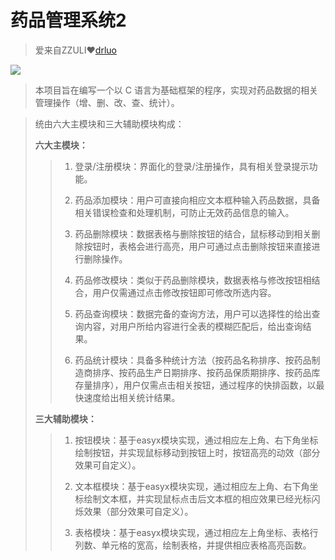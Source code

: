 # 药品管理系统2

> 爱来自ZZULI❤[drluo](https://luoy-oss.github.io)

![](https://luoy-oss.github.io/img/page/ZZULI.webp)

> 本项目旨在编写一个以 C 语言为基础框架的程序，实现对药品数据的相关管理操作（增、删、改、查、统计）。



> 统由六大主模块和三大辅助模块构成：
>
> **六大主模块：**
>
> > 1)  登录/注册模块：界面化的登录/注册操作，具有相关登录提示功能。
> >
> > 2)  药品添加模块：用户可直接向相应文本框种输入药品数据，具备相关错误检查和处理机制，可防止无效药品信息的输入。
> >
> > 3)  药品删除模块：数据表格与删除按钮的结合，鼠标移动到相关删除按钮时，表格会进行高亮，用户可通过点击删除按钮来直接进行删除操作。
> >
> > 4)  药品修改模块：类似于药品删除模块，数据表格与修改按钮相结合，用户仅需通过点击修改按钮即可修改所选内容。
> >
> > 5)  药品查询模块：数据完备的查询方法，用户可以选择性的给出查询内容，对用户所给内容进行全表的模糊匹配后，给出查询结果。
> >
> > 6)  药品统计模块：具备多种统计方法（按药品名称排序、按药品制造商排序、按药品生产日期排序、按药品保质期排序、按药品库存量排序），用户仅需点击相关按钮，通过程序的快排函数，以最快速度给出相关统计结果。
>
> **三大辅助模块：**
>
> > 1)  按钮模块：基于easyx模块实现，通过相应左上角、右下角坐标绘制按钮，并实现鼠标移动到按钮上时，按钮高亮的动效（部分效果可自定义）。
> >
> > 2)  文本框模块：基于easyx模块实现，通过相应左上角、右下角坐标绘制文本框，并实现鼠标点击后文本框的相应效果已经光标闪烁效果（部分效果可自定义）。
> >
> > 3)  表格模块：基于easyx模块实现，通过相应左上角坐标、表格行列数、单元格的宽高，绘制表格，并提供相应表格高亮函数。
